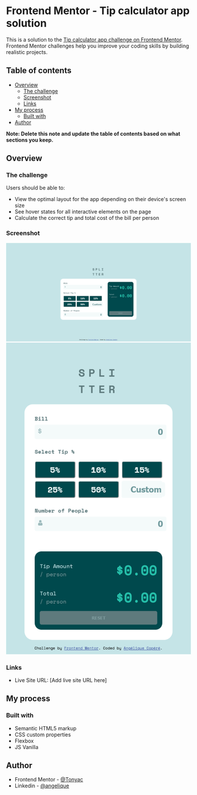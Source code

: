 # Frontend Mentor - Tip calculator app solution

This is a solution to the [Tip calculator app challenge on Frontend Mentor](https://www.frontendmentor.io/challenges/tip-calculator-app-ugJNGbJUX). Frontend Mentor challenges help you improve your coding skills by building realistic projects.

## Table of contents

- [Overview](#overview)
  - [The challenge](#the-challenge)
  - [Screenshot](#screenshot)
  - [Links](#links)
- [My process](#my-process)
  - [Built with](#built-with)
- [Author](#author)

**Note: Delete this note and update the table of contents based on what sections you keep.**

## Overview

### The challenge

Users should be able to:

- View the optimal layout for the app depending on their device's screen size
- See hover states for all interactive elements on the page
- Calculate the correct tip and total cost of the bill per person

### Screenshot

![](./images/Screenshot_desktop_Tip_calculator_app.png)
![](./images/Screenshot_Mobile_Tip_calculator_app.png)


### Links

- Live Site URL: [Add live site URL here]

## My process

### Built with

- Semantic HTML5 markup
- CSS custom properties
- Flexbox
- JS Vanilla


## Author

- Frontend Mentor - [@Tonyac](https://www.frontendmentor.io/profile/Tonyac-create)
- Linkedin - [@angelique](https://www.linkedin.com/in/angelique-copere-dev)



